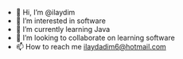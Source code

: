 - 👋 Hi, I’m @ilaydim
- 👀 I’m interested in software
- 🌱 I’m currently learning Java
- 💞️ I’m looking to collaborate on learning software
- 📫 How to reach me ilaydadim6@hotmail.com

<!---
ilaydim/ilaydim is a ✨ special ✨ repository because its `README.md` (this file) appears on your GitHub profile.
You can click the Preview link to take a look at your changes.
--->
